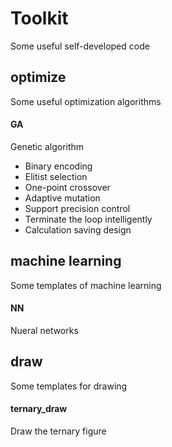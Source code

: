 # Toolkit
Some useful self-developed code

## optimize
Some useful optimization algorithms
#### GA
Genetic algorithm
* Binary encoding
* Elitist selection
* One-point crossover
* Adaptive mutation
* Support precision control
* Terminate the loop intelligently
* Calculation saving design

## machine learning
Some templates of machine learning
#### NN
Nueral networks

## draw
Some templates for drawing
#### ternary_draw
Draw the ternary figure